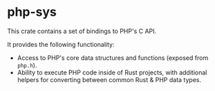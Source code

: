 # php-sys

This crate contains a set of bindings to PHP's C API.

It provides the following functionality:
* Access to PHP's core data structures and functions (exposed from `php.h`).
* Ability to execute PHP code inside of Rust projects, with additional helpers for converting between common Rust & PHP data types.